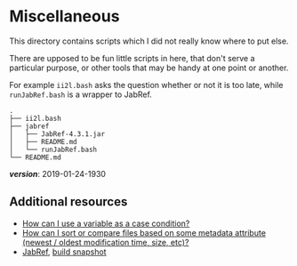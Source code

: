 # Miscellaneous

This directory contains scripts which I did not really know where to put else.

There are upposed to be fun little scripts in here, 
that don't serve a particular purpose, or
other tools that may be handy at one point or another.

For example `ii2l.bash` asks the question whether or not it is too late,
while `runJabRef.bash` is a wrapper to JabRef.

```
.
├── ii2l.bash
├── jabref
│   ├── JabRef-4.3.1.jar
│   ├── README.md
│   └── runJabRef.bash
└── README.md
```

___version___: 2019-01-24-1930

## Additional resources

- [How can I use a variable as a case condition?](https://unix.stackexchange.com/q/234264/160000)
- [How can I sort or compare files based on some metadata attribute (newest / oldest modification time, size, etc)?](http://mywiki.wooledge.org/BashFAQ/003)
- [JabRef](http://www.jabref.org/), [build snapshot](https://builds.jabref.org/)

